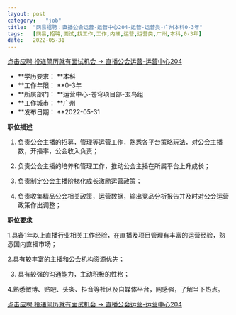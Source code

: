 ```yaml
---
layout:	post
category:	"job"
title:	"网易招聘：直播公会运营-运营中心204-运营-运营类-广州本科0-3年"
tags:	[网易,招聘,面试,找工作,工作,内推,运营,运营类,广州,本科,0-3年]
date:	2022-05-31
---
```


[点击应聘 投递简历就有面试机会 ->  直播公会运营-运营中心204](http://mobile.bole.netease.com/bole/boleDetail?id=35675&employeeId=346f03c3cda5f04c&key=all)



- **学历要求： **本科
- **工作年限： **0-3年
- **所属部门： **运营中心-苍穹项目部-玄鸟组
- **工作城市： **广州
- **发布日期： **2022-05-31



**职位描述**

1. 负责公会主播的招募，管理等运营工作，熟悉各平台策略玩法，对公会主播数，开播率，公会收入负责；

2. 负责公会主播的培养和管理工作，推动公会主播在所属平台上升成长；

3. 负责制定公会主播阶梯化成长激励运营政策；

4. 负责收集精品公会相关政策，运营数据，输出竞品分析报告并及时对公会运营政策作出调整；



**职位要求**

1.具备1年以上直播行业相关工作经验，在直播及项目管理有丰富的运营经验，熟悉国内直播市场；

2.具有较丰富的主播和公会机构资源优先；

3. 具有较强的沟通能力，主动积极的性格；

4.熟悉微博、贴吧、头条、抖音等社区及自媒体平台，网感强，了解当下热点。



[点击应聘 投递简历就有面试机会 ->  直播公会运营-运营中心204](http://mobile.bole.netease.com/bole/boleDetail?id=35675&employeeId=346f03c3cda5f04c&key=all)